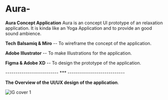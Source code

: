# Aura-
**Aura Concept Application**
Aura is an concept  UI prototype of an relaxation application. It is kinda like an Yoga Application and to provide an good sound ambience.

**Tech**
**Balsamiq & Miro** -- To wireframe the concept of the application.

**Adobe Illustrator** -- To make Illustrations for the application.

**Figma & Adobe XD** -- To design the prototype of the application.

--------------------------  ***  ----------------------------

**The Overview of the UI/UX design of the application**.


![IG cover 1](https://user-images.githubusercontent.com/81346813/159114197-08d31422-17de-4538-8afa-9ff7f2ed4b2b.png)
